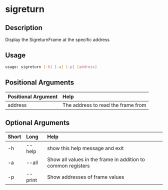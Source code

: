 <!-- THIS PART OF THIS FILE IS AUTOGENERATED. DO NOT MODIFY IT. See scripts/generate_docs.sh -->




# sigreturn

## Description


Display the SigreturnFrame at the specific address
## Usage


```bash
usage: sigreturn [-h] [-a] [-p] [address]

```
## Positional Arguments

|Positional Argument|Help|
| :--- | :--- |
|address|The address to read the frame from|

## Optional Arguments

|Short|Long|Help|
| :--- | :--- | :--- |
|-h|--help|show this help message and exit|
|-a|--all|Show all values in the frame in addition to common registers|
|-p|--print|Show addresses of frame values|

<!-- END OF AUTOGENERATED PART. Do not modify this line or the line below, they mark the end of the auto-generated part of the file. If you want to extend the documentation in a way which cannot easily be done by adding to the command help description, write below the following line. -->
<!-- ------------\>8---- ----\>8---- ----\>8------------ -->
